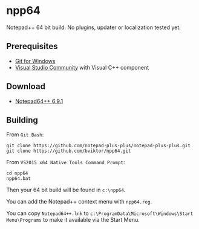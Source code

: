 # npp64

Notepad++ 64 bit build. No plugins, updater or localization tested yet.

## Prerequisites

* [Git for Windows](https://github.com/git-for-windows/git/releases)
* [Visual Studio Community](https://www.visualstudio.com/products/free-developer-offers-vs) with Visual C++ component

## Download

* [Notepad64++ 6.9.1](https://remedian.vault-tec.info/npp64/npp64-6.9.1.7z)

## Building

From `Git Bash`:

~~~
git clone https://github.com/notepad-plus-plus/notepad-plus-plus.git
git clone https://github.com/bviktor/npp64.git
~~~

From `VS2015 x64 Native Tools Command Prompt`:

~~~
cd npp64
npp64.bat
~~~

Then your 64 bit build will be found in `c:\npp64`.

You can add the Notepad++ context menu with `npp64.reg`.

You can copy `Notepad64++.lnk` to `c:\ProgramData\Microsoft\Windows\Start Menu\Programs` to make it available via the Start Menu.
